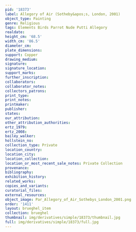 ```yaml
---
pid: '18373'
label: Allegory of Air (Sotheby&apos;s, London, 2001)
object_type: Painting
genre: Religious
tags: Elements Birds Parrot Nude Putti Allegory
realdate: 
height_cm: '68.5'
width_cm: '86.5'
diameter_cm: 
plate_dimensions: 
support: Copper
drawing_medium: 
signature: 
signature_location: 
support_marks: 
further_inscription: 
collaborators: 
collaborator_notes: 
collectors_patrons: 
print_type: 
print_notes: 
printmaker: 
publisher: 
states: 
our_attribution: 
other_attribution_authorities: 
ertz_1979: 
ertz_2008: 
bailey_walker: 
hollstein_no: 
collection_type: Private
location_country: 
location_city: 
location_collection: 
location_or_most_recent_sale_notes: Private Collection
provenance: 
bibliography: 
exhibition_history: 
related_works: 
copies_and_variants: 
curatorial_files: 
external_resources: 
object_image: Par_Allegory_of_Air_Sothebys_London_2001.png
order: '1411'
layout: brueghel_item
collection: brueghel
thumbnail: img/derivatives/simple/18373/thumbnail.jpg
full: img/derivatives/simple/18373/full.jpg
---
```

